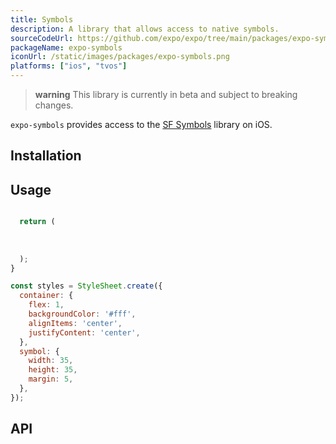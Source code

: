 ```yaml
---
title: Symbols
description: A library that allows access to native symbols.
sourceCodeUrl: https://github.com/expo/expo/tree/main/packages/expo-symbols
packageName: expo-symbols
iconUrl: /static/images/packages/expo-symbols.png
platforms: ["ios", "tvos"]
---
```


> **warning** This library is currently in beta and subject to breaking changes.

`expo-symbols` provides access to the [SF Symbols](https://developer.apple.com/sf-symbols/) library on iOS.

## Installation

## Usage

```jsx App.js

  return (
    
      
    
  );
}

const styles = StyleSheet.create({
  container: {
    flex: 1,
    backgroundColor: '#fff',
    alignItems: 'center',
    justifyContent: 'center',
  },
  symbol: {
    width: 35,
    height: 35,
    margin: 5,
  },
});
```

## API

```js

```
